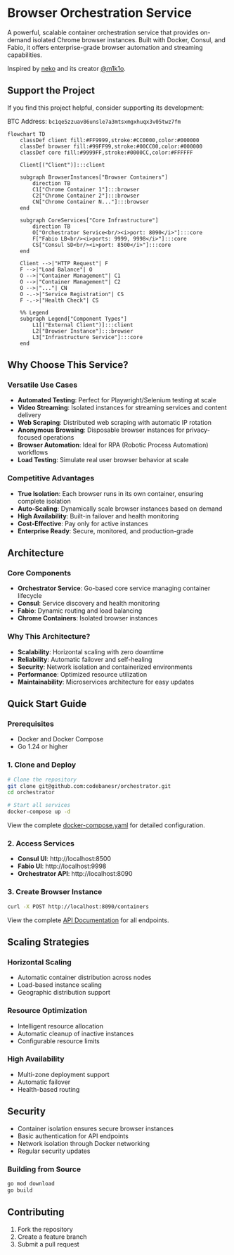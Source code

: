 # Browser Orchestration Service

A powerful, scalable container orchestration service that provides on-demand isolated Chrome browser instances. Built with Docker, Consul, and Fabio, it offers enterprise-grade browser automation and streaming capabilities.

Inspired by [neko](https://github.com/m1k1o/neko) and its creator [@m1k1o](https://github.com/m1k1o).

## Support the Project

If you find this project helpful, consider supporting its development:

BTC Address: `bc1qe5zzuav86unsle7a3mtsxmgxhuqx3v05twz7fm`

```mermaid
flowchart TD
    classDef client fill:#FF9999,stroke:#CC0000,color:#000000
    classDef browser fill:#99FF99,stroke:#00CC00,color:#000000
    classDef core fill:#9999FF,stroke:#0000CC,color:#FFFFFF
    
    Client[("Client")]:::client
    
    subgraph BrowserInstances["Browser Containers"]
        direction TB
        C1["Chrome Container 1"]:::browser
        C2["Chrome Container 2"]:::browser
        CN["Chrome Container N..."]:::browser
    end
    
    subgraph CoreServices["Core Infrastructure"]
        direction TB
        O["Orchestrator Service<br/><i>port: 8090</i>"]:::core
        F["Fabio LB<br/><i>ports: 9999, 9998</i>"]:::core
        CS["Consul SD<br/><i>port: 8500</i>"]:::core
    end
    
    Client -->|"HTTP Request"| F
    F -->|"Load Balance"| O
    O -->|"Container Management"| C1
    O -->|"Container Management"| C2
    O -->|"..."| CN
    O -.->|"Service Registration"| CS
    F -.->|"Health Check"| CS
    
    %% Legend
    subgraph Legend["Component Types"]
        L1[("External Client")]:::client
        L2["Browser Instance"]:::browser
        L3["Infrastructure Service"]:::core
    end
```

## Why Choose This Service?

### Versatile Use Cases

- **Automated Testing**: Perfect for Playwright/Selenium testing at scale
- **Video Streaming**: Isolated instances for streaming services and content delivery
- **Web Scraping**: Distributed web scraping with automatic IP rotation
- **Anonymous Browsing**: Disposable browser instances for privacy-focused operations
- **Browser Automation**: Ideal for RPA (Robotic Process Automation) workflows
- **Load Testing**: Simulate real user browser behavior at scale

### Competitive Advantages

- **True Isolation**: Each browser runs in its own container, ensuring complete isolation
- **Auto-Scaling**: Dynamically scale browser instances based on demand
- **High Availability**: Built-in failover and health monitoring
- **Cost-Effective**: Pay only for active instances
- **Enterprise Ready**: Secure, monitored, and production-grade

## Architecture

### Core Components

- **Orchestrator Service**: Go-based core service managing container lifecycle
- **Consul**: Service discovery and health monitoring
- **Fabio**: Dynamic routing and load balancing
- **Chrome Containers**: Isolated browser instances

### Why This Architecture?

- **Scalability**: Horizontal scaling with zero downtime
- **Reliability**: Automatic failover and self-healing
- **Security**: Network isolation and containerized environments
- **Performance**: Optimized resource utilization
- **Maintainability**: Microservices architecture for easy updates

## Quick Start Guide

### Prerequisites

- Docker and Docker Compose
- Go 1.24 or higher

### 1. Clone and Deploy

```bash
# Clone the repository
git clone git@github.com:codebanesr/orchestrator.git
cd orchestrator

# Start all services
docker-compose up -d
```

View the complete [docker-compose.yaml](docker-compose.yaml) for detailed configuration.

### 2. Access Services

- **Consul UI**: http://localhost:8500
- **Fabio UI**: http://localhost:9998
- **Orchestrator API**: http://localhost:8090

### 3. Create Browser Instance

```bash
curl -X POST http://localhost:8090/containers
```

View the complete [API Documentation](docs/swagger.yaml) for all endpoints.

## Scaling Strategies

### Horizontal Scaling

- Automatic container distribution across nodes
- Load-based instance scaling
- Geographic distribution support

### Resource Optimization

- Intelligent resource allocation
- Automatic cleanup of inactive instances
- Configurable resource limits

### High Availability

- Multi-zone deployment support
- Automatic failover
- Health-based routing

## Security

- Container isolation ensures secure browser instances
- Basic authentication for API endpoints
- Network isolation through Docker networking
- Regular security updates

### Building from Source

```bash
go mod download
go build
```

## Contributing

1. Fork the repository
2. Create a feature branch
3. Submit a pull request